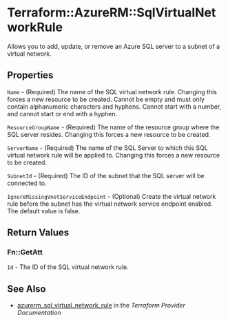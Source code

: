 # Terraform::AzureRM::SqlVirtualNetworkRule

Allows you to add, update, or remove an Azure SQL server to a subnet of a virtual network.

## Properties

`Name` - (Required) The name of the SQL virtual network rule. Changing this forces a new resource to be created. Cannot be empty and must only contain alphanumeric characters and hyphens. Cannot start with a number, and cannot start or end with a hyphen.

`ResourceGroupName` - (Required) The name of the resource group where the SQL server resides. Changing this forces a new resource to be created.

`ServerName` - (Required) The name of the SQL Server to which this SQL virtual network rule will be applied to. Changing this forces a new resource to be created.

`SubnetId` - (Required) The ID of the subnet that the SQL server will be connected to.

`IgnoreMissingVnetServiceEndpoint` - (Optional) Create the virtual network rule before the subnet has the virtual network service endpoint enabled. The default value is false.


## Return Values

### Fn::GetAtt

`Id` - The ID of the SQL virtual network rule.

## See Also

* [azurerm_sql_virtual_network_rule](https://www.terraform.io/docs/providers/azurerm/r/sql_virtual_network_rule.html) in the _Terraform Provider Documentation_
